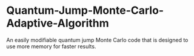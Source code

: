 # Quantum-Jump-Monte-Carlo-Adaptive-Algorithm
An easily modifiable quantum jump Monte Carlo code that is designed to use more memory for faster results. 

